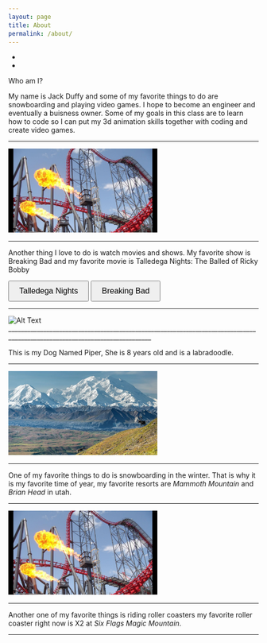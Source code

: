 ```yaml
---
layout: page
title: About  
permalink: /about/
---
```

-
-


Who am I?

My name is Jack Duffy and some of my favorite things to do are snowboarding and playing video games. I hope to become an engineer and eventually a buisness owner. Some of my goals in this class are to learn how to code so I can put my 3d animation skills together with coding and create video games.

___________________________________________________________________________________________________________________________

<img src="../images/x2.jpeg" alt="Alt Text" width="300">

___________________________________________________________________________________________________________________________

Another thing I love to do is watch movies and shows. My favorite show is Breaking Bad and my favorite movie is Talledega Nights: The Balled of Ricky Bobby


<a href="https://www.imdb.com/title/tt0415306/?ref_=nv_sr_srsg_0_tt_7_nm_1_in_0_q_tallade" target="_blank" style="text-decoration: none;">
    <button style="padding: 10px 20px; font-size: 16px; cursor: pointer;">Talledega Nights</button>
</a>

<a href="https://www.imdb.com/title/tt0903747/?ref_=nv_sr_srsg_0_tt_8_nm_0_in_0_q_breaking" target="_blank" style="text-decoration: none;">
    <button style="padding: 10px 20px; font-size: 16px; cursor: pointer;">Breaking Bad</button>
</a>

___________________________________________________________________________________________________________________________


<img src="../images/IMG_5269 copy.JPG" alt="Alt Text" width="300">
___________________________________________________________________________________________________________________________

This is my Dog Named Piper, She is 8 years old and is a labradoodle.

___________________________________________________________________________________________________________________________


<img src="../images/Mountain.webp" alt="Alt Text" width="300">

___________________________________________________________________________________________________________________________

One of my favorite things to do is snowboarding in the winter. That is why it is my favorite time of year, my favorite resorts are <i>Mammoth Mountain</i> and <i>Brian Head</i> in utah.

 __________________________________________________________________________________________________________________________


<img src="../images/x2.jpeg" alt="Alt Text" width="300">

___________________________________________________________________________________________________________________________

Another one of my favorite things is riding roller coasters my favorite roller coaster right now is X2 at <i>Six Flags Magic Mountain</i>.

___________________________________________________________________________________________________________________________

